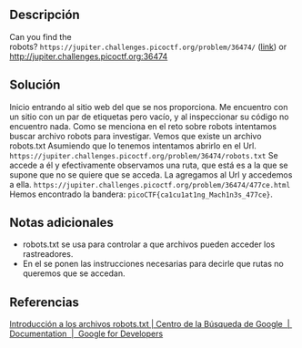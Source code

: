 
## Descripción

Can you find the robots? `https://jupiter.challenges.picoctf.org/problem/36474/` ([link](https://jupiter.challenges.picoctf.org/problem/36474/)) or http://jupiter.challenges.picoctf.org:36474

## Solución

Inicio entrando al sitio web del que se nos proporciona.
Me encuentro con un sitio con un par de etiquetas pero vacío, y al inspeccionar su código no encuentro nada.
Como se menciona en el reto sobre robots intentamos buscar archivo robots para investigar.
Vemos que existe un archivo robots.txt
Asumiendo que lo tenemos intentamos abrirlo en el Url. `https://jupiter.challenges.picoctf.org/problem/36474/robots.txt`
Se accede a él y efectivamente observamos una ruta, que está es a la que se supone que no se quiere que se acceda.
La agregamos al Url y accedemos a ella. `https://jupiter.challenges.picoctf.org/problem/36474/477ce.html`
Hemos encontrado la bandera: `picoCTF{ca1cu1at1ng_Mach1n3s_477ce}`.

## Notas adicionales

- robots.txt se usa para controlar a que archivos pueden acceder los rastreadores.
- En el se ponen las instrucciones necesarias para decirle que rutas no queremos que se accedan.

## Referencias

[Introducción a los archivos robots.txt | Centro de la Búsqueda de Google  |  Documentation  |  Google for Developers](https://developers.google.com/search/docs/crawling-indexing/robots/intro?hl=es)